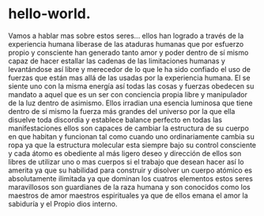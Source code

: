 # hello-world.
 Vamos a hablar mas sobre estos seres... ellos han logrado a través de la experiencia humana liberase de las ataduras humanas que por esfuerzo propio y consciente han generado tanto amor y poder dentro de sí mismo capaz de hacer estallar las cadenas de las limitaciones humanas y levantándose así libre y merecedor de lo que le ha sido confiado el uso de fuerzas que están mas allá de las usadas por la experiencia humana. El se siente uno con la misma energía así todas las cosas y fuerzas obedecen su mandato a aquel que es un ser con conciencia propia libre y manipulador de la luz dentro de asimismo.   Ellos irradian una esencia luminosa que tiene dentro de sí mismo la fuerza más grandes del universo por la que ella disuelve toda discordia y establece balance perfecto en todas las manifestaciones ellos son capaces de cambiar la estructura de su cuerpo en que habitan y funcionan tal como cuando uno ordinariamente cambia su ropa ya que la estructura molecular esta siempre bajo su control consciente y cada átomo es obediente al más ligero deseo y dirección de ellos son libres de utilizar uno o mas cuerpos si el trabajo que desean hacer así lo amerita ya que su habilidad para construir y disolver un cuerpo atómico es absolutamente ilimitada ya que dominan los cuatros elementos estos seres maravillosos son guardianes de la raza humana y son conocidos como los maestros de amor maestros espirituales ya que de ellos emana el amor la sabiduría y el Propio dios interno. 
